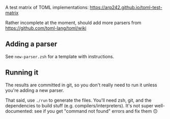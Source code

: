 A test matrix of TOML implementations: https://arp242.github.io/toml-test-matrix

Rather incomplete at the moment, should add more parsers from
https://github.com/toml-lang/toml/wiki

Adding a parser
---------------
See `new-parser.zsh` for a template with instructions.

Running it
----------
The results are committed in git, so you don't really need to run it unless
you're adding a new parser.

That said, use `./run` to generate the files. You'll need zsh, git, and the
dependencies to build stuff (e.g. compilers/interpreters). It's not super
well-documented: see if you get "command not found" errors and fix them 🙃
